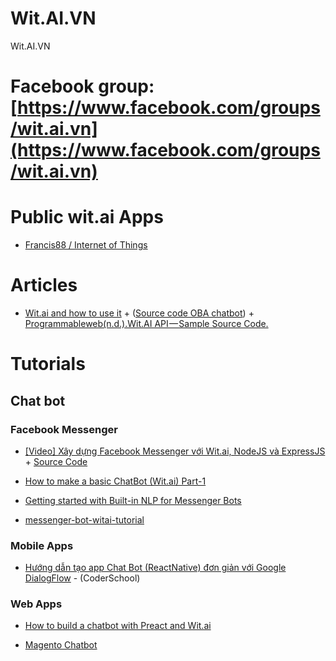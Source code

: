 # Wit.AI.VN
Wit.AI.VN

# Facebook group: [https://www.facebook.com/groups/wit.ai.vn](https://www.facebook.com/groups/wit.ai.vn)


# Public wit.ai Apps

- [Francis88 / Internet of Things](https://wit.ai/Francis88/Internet%20of%20Things)

# Articles

- [Wit.ai and how to use it](https://medium.com/@Giuul/wit-ai-and-how-to-use-it-72372b07d98b) + ([Source code OBA chatbot](https://github.com/rijkvanzanten/robat)) + [Programmableweb(n.d.).Wit.AI API — Sample Source Code.](https://www.programmableweb.com/api/witai/sample-source-code)

# Tutorials

## Chat bot

### Facebook Messenger

- [[Video] Xây dựng Facebook Messenger với Wit.ai, NodeJS và ExpressJS](http://engineering.vtvcab.vn/video-xay-dung-facebook-messenger-voi-wit-ai-nodejs-va-expressjs/) + [Source Code](https://github.com/VTVCabEngineering/ChatBotWitTutorial)

- [How to make a basic ChatBot (Wit.ai) Part-1](https://www.codementor.io/srijansaxena/how-to-make-a-basic-chatbot-wit-ai-part-1-7g82j81wu)

- [Getting started with Built-in NLP for Messenger Bots](https://aboullaite.me/getting-started-with-built-in-nlp-for-messenger-bots/)

- [messenger-bot-witai-tutorial](https://github.com/jw84/messenger-bot-witai-tutorial)





### Mobile Apps

- [Hướng dẫn tạo app Chat Bot (ReactNative) đơn giản với Google DialogFlow](https://github.com/WitAIVN/Wit.AI.VN/blob/master/ReactNative-ChatBot-DialogFlow.md) - (CoderSchool)


### Web Apps

- [How to build a chatbot with Preact and Wit.ai](https://pusher.com/tutorials/chatbot-preact-witai)

- [Magento Chatbot](https://github.com/blopa/Magento-Chatbot)